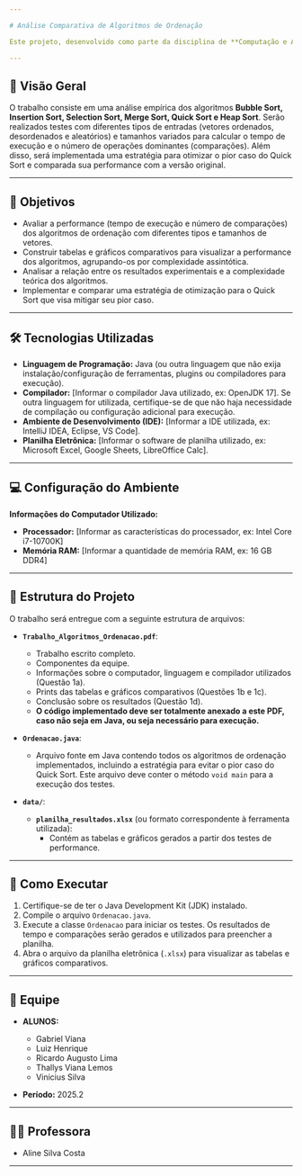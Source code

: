 ```yaml
---

# Análise Comparativa de Algoritmos de Ordenação

Este projeto, desenvolvido como parte da disciplina de **Computação e Algoritmos** do curso de **Sistemas de Informação** no **Instituto Federal de Educação Ciência e Tecnologia da Bahia (IFBA)**, visa analisar e comparar a performance de diversos algoritmos de ordenação.

---
```


## 🚀 Visão Geral

O trabalho consiste em uma análise empírica dos algoritmos **Bubble Sort, Insertion Sort, Selection Sort, Merge Sort, Quick Sort e Heap Sort**. Serão realizados testes com diferentes tipos de entradas (vetores ordenados, desordenados e aleatórios) e tamanhos variados para calcular o tempo de execução e o número de operações dominantes (comparações). Além disso, será implementada uma estratégia para otimizar o pior caso do Quick Sort e comparada sua performance com a versão original.

---

## 🎯 Objetivos

* Avaliar a performance (tempo de execução e número de comparações) dos algoritmos de ordenação com diferentes tipos e tamanhos de vetores.
* Construir tabelas e gráficos comparativos para visualizar a performance dos algoritmos, agrupando-os por complexidade assintótica.
* Analisar a relação entre os resultados experimentais e a complexidade teórica dos algoritmos.
* Implementar e comparar uma estratégia de otimização para o Quick Sort que visa mitigar seu pior caso.

---

## 🛠️ Tecnologias Utilizadas

* **Linguagem de Programação:** Java (ou outra linguagem que não exija instalação/configuração de ferramentas, plugins ou compiladores para execução).
* **Compilador:** [Informar o compilador Java utilizado, ex: OpenJDK 17]. Se outra linguagem for utilizada, certifique-se de que não haja necessidade de compilação ou configuração adicional para execução.
* **Ambiente de Desenvolvimento (IDE):** [Informar a IDE utilizada, ex: IntelliJ IDEA, Eclipse, VS Code].
* **Planilha Eletrônica:** [Informar o software de planilha utilizado, ex: Microsoft Excel, Google Sheets, LibreOffice Calc].

---

## 💻 Configuração do Ambiente

**Informações do Computador Utilizado:**

* **Processador:** [Informar as características do processador, ex: Intel Core i7-10700K]
* **Memória RAM:** [Informar a quantidade de memória RAM, ex: 16 GB DDR4]

---

## 📂 Estrutura do Projeto

O trabalho será entregue com a seguinte estrutura de arquivos:

* **`Trabalho_Algoritmos_Ordenacao.pdf`**:
    * Trabalho escrito completo.
    * Componentes da equipe.
    * Informações sobre o computador, linguagem e compilador utilizados (Questão 1a).
    * Prints das tabelas e gráficos comparativos (Questões 1b e 1c).
    * Conclusão sobre os resultados (Questão 1d).
    * **O código implementado deve ser totalmente anexado a este PDF, caso não seja em Java, ou seja necessário para execução.**

* **`Ordenacao.java`**:
    * Arquivo fonte em Java contendo todos os algoritmos de ordenação implementados, incluindo a estratégia para evitar o pior caso do Quick Sort. Este arquivo deve conter o método `void main` para a execução dos testes.

* **`data/`**:
    * **`planilha_resultados.xlsx`** (ou formato correspondente à ferramenta utilizada):
        * Contém as tabelas e gráficos gerados a partir dos testes de performance.

---

## 🚀 Como Executar

1.  Certifique-se de ter o Java Development Kit (JDK) instalado.
2.  Compile o arquivo `Ordenacao.java`.
3.  Execute a classe `Ordenacao` para iniciar os testes. Os resultados de tempo e comparações serão gerados e utilizados para preencher a planilha.
4.  Abra o arquivo da planilha eletrônica (`.xlsx`) para visualizar as tabelas e gráficos comparativos.

---

## 🤝 Equipe

* **ALUNOS:**
    * Gabriel Viana
    * Luiz Henrique
    * Ricardo Augusto Lima
    * Thallys Viana Lemos
    * Vinicius Silva

* **Período:** 2025.2

---

## 👩‍🏫 Professora

* Aline Silva Costa

---
